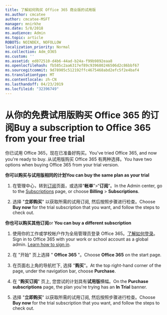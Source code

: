 ```yaml
---
title: 了解如何购买 Office 365 商业版的试用版
ms.author: cmcatee
author: cmcatee-MSFT
manager: mnirkhe
ms.date: 5/8/2018
ms.audience: Admin
ms.topic: article
ROBOTS: NOINDEX, NOFOLLOW
localization_priority: Normal
ms.collection: Adm_O365
ms.custom: ''
ms.assetid: ed072510-d4b6-44ad-b24a-f99b9892eaa8
ms.openlocfilehash: fb585c2aa6317ef89c939680246506d2c86bbf67
ms.sourcegitcommit: 9d78905c512192ffc4675468abd2efc5f2e4baf4
ms.translationtype: MT
ms.contentlocale: zh-CN
ms.lasthandoff: 04/23/2019
ms.locfileid: "32396749"
---
```

# <a name="buy-a-subscription-to-office-365-from-your-free-trial"></a><span data-ttu-id="1ab0c-102">从你的免费试用版购买 Office 365 的订阅</span><span class="sxs-lookup"><span data-stu-id="1ab0c-102">Buy a subscription to Office 365 from your free trial</span></span>

<span data-ttu-id="1ab0c-103">你已试用 Office 365，现在已准备好购买。</span><span class="sxs-lookup"><span data-stu-id="1ab0c-103">You've tried Office 365, and now you're ready to buy.</span></span> <span data-ttu-id="1ab0c-104">从试用版购买 Office 365 有两种选择。</span><span class="sxs-lookup"><span data-stu-id="1ab0c-104">You have two options when buying Office 365 from your trial version.</span></span>
  
 <span data-ttu-id="1ab0c-105">**你可以购买与试用版相同的计划**</span><span class="sxs-lookup"><span data-stu-id="1ab0c-105">**You can buy the same plan as your trial**</span></span>
  
1. <span data-ttu-id="1ab0c-106">在管理中心，转到[订阅](https://go.microsoft.com/fwlink/p/?linkid=842054)页面，或选择“**帐单**”\>“**订阅**”。</span><span class="sxs-lookup"><span data-stu-id="1ab0c-106">In the Admin center, go to the [Subscriptions](https://go.microsoft.com/fwlink/p/?linkid=842054) page, or choose **Billing** \> **Subscriptions**.</span></span>
    
2. <span data-ttu-id="1ab0c-107">选择 "**立即购买**" 以获取所需的试用订阅, 然后按照步骤进行检查。</span><span class="sxs-lookup"><span data-stu-id="1ab0c-107">Choose **Buy now** for the trial subscription that you want, and follow the steps to check out.</span></span> 
    
<span data-ttu-id="1ab0c-108">**你也可以购买其他订阅**</span><span class="sxs-lookup"><span data-stu-id="1ab0c-108">or **You can buy a different subscription**</span></span>
  
1. <span data-ttu-id="1ab0c-109">使用你的工作或学校帐户作为全局管理员登录 Office 365。[了解如何登录](https://support.office.com/article/e9eb7d51-5430-4929-91ab-6157c5a050b4)。</span><span class="sxs-lookup"><span data-stu-id="1ab0c-109">Sign in to Office 365 with your work or school account as a global admin. [Learn how to sign in](https://support.office.com/article/e9eb7d51-5430-4929-91ab-6157c5a050b4).</span></span>
    
2. <span data-ttu-id="1ab0c-110">在 "开始" 页上选择 " **Office 365** "。</span><span class="sxs-lookup"><span data-stu-id="1ab0c-110">Choose **Office 365** on the start page.</span></span> 
    
3. <span data-ttu-id="1ab0c-111">在页面右上角的导航栏下, 选择 "**购买**"。</span><span class="sxs-lookup"><span data-stu-id="1ab0c-111">At the top right-hand corner of the page, under the navigation bar, choose **Purchase**.</span></span>
    
4. <span data-ttu-id="1ab0c-112">在 "**购买订阅**" 页上, 您尝试的计划具有**试用版**横幅。</span><span class="sxs-lookup"><span data-stu-id="1ab0c-112">On the **Purchase subscriptions** page, the plan you're trying has an **In Trial** banner.</span></span> 
    
5. <span data-ttu-id="1ab0c-113">选择 "**立即购买**" 以获取所需的试用订阅, 然后按照步骤进行检查。</span><span class="sxs-lookup"><span data-stu-id="1ab0c-113">Choose **Buy now** for the trial subscription that you want, and follow the steps to check out.</span></span> 
    

